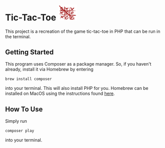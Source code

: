 # Tic-Tac-Toe <img src="./images/tictactoe.png" width=60>

This project is a recreation of the game tic-tac-toe in PHP that can be run in the terminal.

## Getting Started

This program uses Composer as a package manager. So, if you haven't already, install it via Homebrew by entering

```
brew install composer
```

into your terminal. This will also install PHP for you. Homebrew can be installed on MacOS using the instructions found [here](https://brew.sh/).

## How To Use

Simply run

```
composer play
```

into your terminal.
